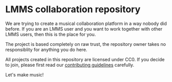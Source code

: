 # LMMS collaboration repository
We are trying to create a musical collaboration platform in a way nobody did before.
If you are an LMMS user and you want to work together with other LMMS users, then this is the place for you.

The project is based completely on raw trust, the repository owner takes no responsiblity for anything you do here.

All projects created in this repository are licensed under CC0.
If you decide to join, please first read our [contributing guidelines](.github/CONTRIBUTING.md) carefully.

Let's make music!
